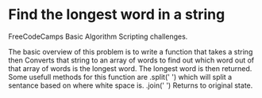 # Find the longest word in a string
FreeCodeCamps Basic Algorithm Scripting challenges.

The basic overview of this problem is to write a function that takes a string then Converts that string to an array of words to find out which word out of that array of words is the longest word. The longest word is then returned.
    Some usefull methods for this function are 
    .split(' ') which will split a sentance based on where white space is.
    .join(' ') Returns to original state.

    